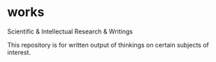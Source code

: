 # works
Scientific &amp; Intellectual Research &amp; Writings

This repository is for written output of thinkings on certain subjects of interest.
